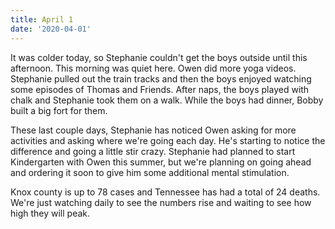 ```yaml
---
title: April 1
date: '2020-04-01'
---
```

It was colder today, so Stephanie couldn't get the boys outside until this afternoon. This morning was quiet here. Owen did more yoga videos. Stephanie pulled out the train tracks and then the boys enjoyed watching some episodes of Thomas and Friends. After naps, the boys played with chalk and Stephanie took them on a walk. While the boys had dinner, Bobby built a big fort for them. 

These last couple days, Stephanie has noticed Owen asking for more activities and asking where we're going each day. He's starting to notice the difference and going a little stir crazy. Stephanie had planned to start Kindergarten with Owen this summer, but we're planning on going ahead and ordering it soon to give him some additional mental stimulation.

Knox county is up to 78 cases and Tennessee has had a total of 24 deaths. We're just watching daily to see the numbers rise and waiting to see how high they will peak.